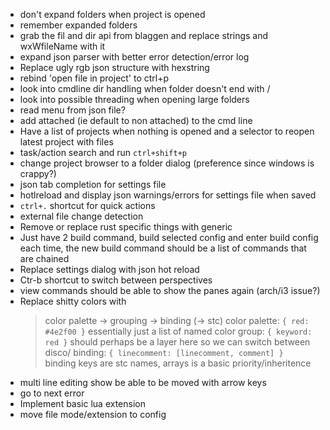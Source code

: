 * don't expand folders when project is opened
* remember expanded folders
* grab the fil and dir api from blaggen and replace strings and wxWfileName with it
* expand json parser with better error detection/error log
* Replace ugly rgb json structure with hexstring
* rebind 'open file in project' to ctrl+p
* look into cmdline dir handling when folder doesn't end with /
* look into possible threading when opening large folders
* read menu from json file?
* add attached (ie default to non attached) to the cmd line
* Have a list of projects when nothing is opened and a selector to reopen latest project with files
* task/action search and run `ctrl+shift+p`
* change project browser to a folder dialog (preference since windows is crappy?)
* json tab completion for settings file
* hotlreload and display json warnings/errors for settings file when saved
* `ctrl+.` shortcut for quick actions
* external file change detection
* Remove or replace rust specific things with generic
* Just have 2 build command, build selected config and enter build config each time, the new build command should be a list of commands that are chained
* Replace settings dialog with json hot reload
* Ctr-b shortcut to switch between perspectives
* view commands should be able to show the panes again (arch/i3 issue?)
* Replace shitty colors with
  > color palette -> grouping -> binding (-> stc)
  > color palette: `{ red: #4e2f00 }`
  >   essentially just a list of named color
  > group: `{ keyword: red }`
  > should perhaps be a layer here so we can switch between disco/
  > binding: `{ linecomment: [linecomment, comment] } `
  > binding keys are stc names, arrays is a basic priority/inheritence
* multi line editing show be able to be moved with arrow keys
* go to next error
* Implement basic lua extension
* move file mode/extension to config

